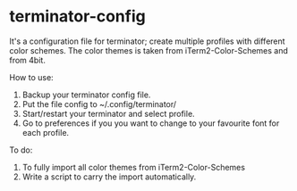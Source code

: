 terminator-config
=================

It's a configuration file for terminator; create multiple profiles 
with different color schemes. The color themes is taken 
from iTerm2-Color-Schemes and from 4bit.

How to use:
1. Backup your terminator config file.
2. Put the file config to ~/.config/terminator/
3. Start/restart your terminator and select profile.
4. Go to preferences if you you want to change to your favourite font for
   each profile.

To do:
1. To fully import all color themes from iTerm2-Color-Schemes
2. Write a script to carry the import automatically. 
